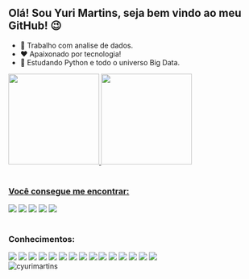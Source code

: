 ## Olá! Sou Yuri Martins, seja bem vindo ao meu GitHub! 😉

- 🔭 Trabalho com analise de dados.
- ❤️ Apaixonado por tecnologia! 
- 🌱 Estudando Python e todo o universo Big Data.


<div>
  <a href="https://github.com/cyurimartins">
  <img height="180em" src="https://github-readme-stats.vercel.app/api?username=cyurimartins&show_icons=true&theme=vision-friendly-dark&include_all_commits=true&count_private=true"/>
  <img height="180em" src="https://github-readme-stats.vercel.app/api/top-langs/?username=cyurimartins&layout=compact&langs_count=7&theme=vision-friendly-dark"/>
</div>

<br>  
  
 ### Você consegue me encontrar: 
  
<div> 
  <a href="https://instagram.com/cyuri.martins" target="_blank"><img src="https://img.shields.io/badge/-Instagram-%23E4405F?style=for-the-badge&logo=instagram&logoColor=white" target="_blank"></a> 
  <a href = "mailto:cyuri.martins@gmail.com"><img src="https://img.shields.io/badge/-Gmail-%23333?style=for-the-badge&logo=gmail&logoColor=white" target="_blank"></a>
  <a href="https://www.linkedin.com/in/cyurimartins" target="_blank"><img src="https://img.shields.io/badge/LinkedIn-0077B5?style=for-the-badge&logo=linkedin&logoColor=white" target="_blank"></a> 
   <a href="https://twitter.com/cbragaf" target="_blank"><img src="https://img.shields.io/badge/Twitter-1DA1F2?style=for-the-badge&logo=twitter&logoColor=white" target="_blank"></a> 
  <a href="https://dev.to/cyurimartins" target="_blank"><img src="https://img.shields.io/badge/dev.to-0A0A0A?style=for-the-badge&logo=dev.to&logoColor=white" target="_blank"></a> 
</div>
    
<br>  
    
 ### Conhecimentos: 
<div> 
  <img src="https://img.shields.io/badge/Python-14354C?style=for-the-badge&logo=python&logoColor=white" target="_blank">
  <img src="https://img.shields.io/badge/R-276DC3?style=for-the-badge&logo=r&logoColor=white" target="_blank">
  <img src="https://img.shields.io/badge/HTML-239120?style=for-the-badge&logo=html5&logoColor=white" target="_blank">
  <img src="https://img.shields.io/badge/CSS-239120?&style=for-the-badge&logo=css3&logoColor=white" target="_blank">
  <img src="https://img.shields.io/badge/CSS3-1572B6?style=for-the-badge&logo=css3&logoColor=white" target="_blank">
  <img src="https://img.shields.io/badge/JavaScript-323330?style=for-the-badge&logo=javascript&logoColor=F7DF1E" target="_blank">
  <img src="https://img.shields.io/badge/C%2B%2B-00599C?style=for-the-badge&logo=c%2B%2B&logoColor=white" target="_blank">
  <img src="https://img.shields.io/badge/Java-ED8B00?style=for-the-badge&logo=java&logoColor=white" target="_blank">
  <img src="https://img.shields.io/badge/Markdown-000000?style=for-the-badge&logo=markdown&logoColor=white" target="_blank">
  <img src="https://img.shields.io/badge/Microsoft_SQL_Server-CC2927?style=for-the-badge&logo=microsoft-sql-server&logoColor=white" target="_blank">  
  <img src="https://img.shields.io/badge/MySQL-00000F?style=for-the-badge&logo=mysql&logoColor=white" target="_blank">
  <img src="https://img.shields.io/badge/PostgreSQL-316192?style=for-the-badge&logo=postgresql&logoColor=white" target="_blank">
  <img src="https://img.shields.io/badge/MongoDB-4EA94B?style=for-the-badge&logo=mongodb&logoColor=white" target="_blank">
  <img src="https://img.shields.io/badge/Microsoft_Excel-217346?style=for-the-badge&logo=microsoft-excel&logoColor=white" target="_blank">
  <img src="https://img.shields.io/badge/Microsoft_PowerPoint-B7472A?style=for-the-badge&logo=microsoft-powerpoint&logoColor=white" target="_blank">
</div>

  
 <img src="https://komarev.com/ghpvc/?username=cyurimartins&color=green" alt="cyurimartins" /> 
